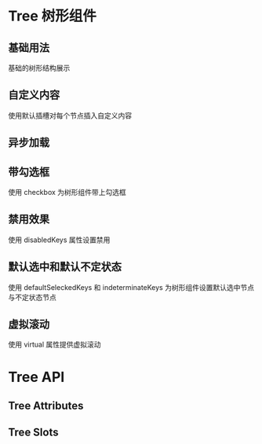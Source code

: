 <script setup>
import Basic from '../examples/tree/Basic.vue'
import Custom from '../examples/tree/Custom.vue'
import Async from '../examples/tree/Async.vue'
import Checkbox from '../examples/tree/Checkbox.vue'
import Disabled from '../examples/tree/Disabled.vue'
import Default from '../examples/tree/Default.vue'
import Virtual from '../examples/tree/Virtual.vue'
import Attributes from '../examples/tree/Attributes.vue'
import Slots from '../examples/tree/Slots.vue'

</script>

# Tree 树形组件

## 基础用法
基础的树形结构展示
<demo vue="../examples/tree/Basic.vue"/>

## 自定义内容
使用默认插槽对每个节点插入自定义内容
<demo vue="../examples/tree/Custom.vue"/>

## 异步加载
<demo vue="../examples/tree/Async.vue"/>

## 带勾选框
使用 checkbox 为树形组件带上勾选框
<demo vue="../examples/tree/Checkbox.vue"/>

## 禁用效果
使用 disabledKeys 属性设置禁用
<demo vue="../examples/tree/Disabled.vue"/>

## 默认选中和默认不定状态
使用 defaultSeleckedKeys 和 indeterminateKeys 为树形组件设置默认选中节点与不定状态节点
<demo vue="../examples/tree/Default.vue"/>

## 虚拟滚动
使用 virtual 属性提供虚拟滚动
<demo vue="../examples/tree/Virtual.vue"/>

# Tree API
## Tree Attributes
<Attributes/>

## Tree Slots
<Slots/>

<style module>
</style>